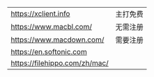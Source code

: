 |||
|-|-|
|https://xclient.info          | 主打免费 |
|https://www.macbl.com/        | 无需注册 |
|https://www.macdown.com/      | 需要注册|
|https://en.softonic.com       | |
|https://filehippo.com/zh/mac/ | |